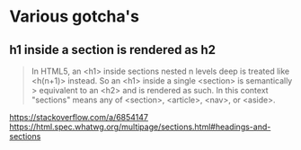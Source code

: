 # Various gotcha's

## h1 inside a section is rendered as h2
> In HTML5, an &lt;h1&gt; inside sections nested n levels deep is treated like &lt;h(n+1)&gt; instead. So an &lt;h1&gt; inside a single &lt;section&gt; is semantically &gt; equivalent to an &lt;h2&gt; and is rendered as such. In this context "sections" means any of &lt;section&gt;, &lt;article&gt;, &lt;nav&gt;, or &lt;aside&gt;.

https://stackoverflow.com/a/6854147
https://html.spec.whatwg.org/multipage/sections.html#headings-and-sections

